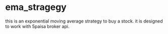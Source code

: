 # ema_stragegy

this is an exponential moving average strategy to buy a stock.
it is designed to work with 5paisa broker api.
